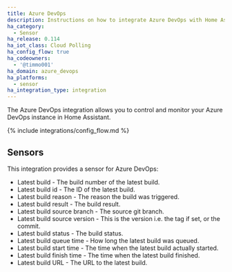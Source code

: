 ```yaml
---
title: Azure DevOps
description: Instructions on how to integrate Azure DevOps with Home Assistant.
ha_category:
  - Sensor
ha_release: 0.114
ha_iot_class: Cloud Polling
ha_config_flow: true
ha_codeowners:
  - '@timmo001'
ha_domain: azure_devops
ha_platforms:
  - sensor
ha_integration_type: integration
---
```


The Azure DevOps integration allows you to control and monitor your
Azure DevOps instance in Home Assistant.

{% include integrations/config_flow.md %}

## Sensors

This integration provides a sensor for Azure DevOps:

- Latest build - The build number of the latest build.
- Latest build id - The ID of the latest build.
- Latest build reason - The reason the build was triggered.
- Latest build result - The build result.
- Latest build source branch - The source git branch.
- Latest build source version - This is the version i.e. the tag if set, or the commit.
- Latest build status - The build status.
- Latest build queue time - How long the latest build was queued.
- Latest build start time - The time when the latest build actually started.
- Latest build finish time - The time when the latest build finished.
- Latest build URL - The URL to the latest build.

